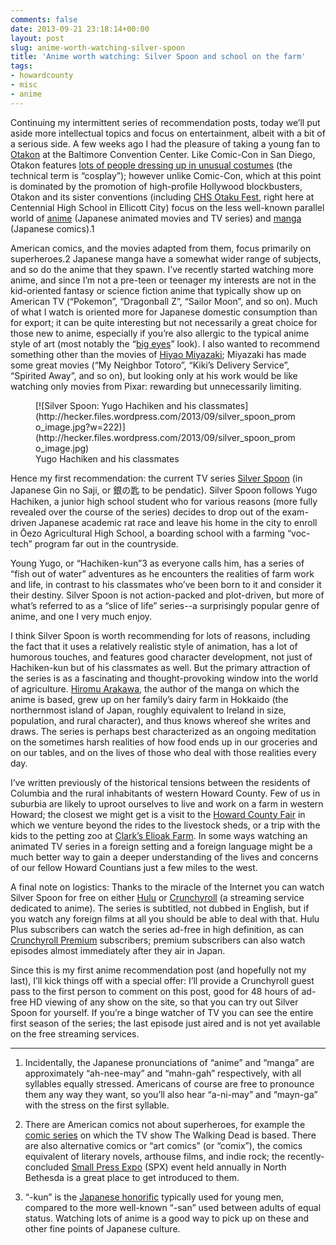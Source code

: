 ```yaml
---
comments: false
date: 2013-09-21 23:18:14+00:00
layout: post
slug: anime-worth-watching-silver-spoon
title: 'Anime worth watching: Silver Spoon and school on the farm'
tags:
- howardcounty
- misc
- anime
---
```


Continuing my intermittent series of recommendation posts, today we’ll put aside more intellectual topics and focus on entertainment, albeit with a bit of a serious side. A few weeks ago I had the pleasure of taking a young fan to [Otakon](http://www.otakon.com/) at the Baltimore Convention Center. Like Comic-Con in San Diego, Otakon features [lots of people dressing up in unusual costumes](http://www.youtube.com/watch?v=5DP-iC1dhfM) (the technical term is “cosplay”); however unlike Comic-Con, which at this point is dominated by the promotion of high-profile Hollywood blockbusters, Otakon and its sister conventions (including [CHS Otaku Fest](http://www.chs-otakufest.com/), right here at Centennial High School in Ellicott City) focus on the less well-known parallel world of [anime](http://en.wikipedia.org/wiki/Anime) (Japanese animated movies and TV series) and [manga](http://en.wikipedia.org/wiki/Manga) (Japanese comics).1

American comics, and the movies adapted from them, focus primarily on superheroes.2 Japanese manga have a somewhat wider range of subjects, and so do the anime that they spawn. I’ve recently started watching more anime, and since I’m not a pre-teen or teenager my interests are not in the kid-oriented fantasy or science fiction anime that typically show up on American TV (“Pokemon”, “Dragonball Z”, “Sailor Moon”, and so on). Much of what I watch is oriented more for Japanese domestic consumption than for export; it can be quite interesting but not necessarily a great choice for those new to anime, especially if you’re also allergic to the typical anime style of art (most notably the “[big eyes](http://anime.stackexchange.com/questions/4748/why-do-anime-manga-characters-have-big-eyes)” look). I also wanted to recommend something other than the movies of [Hiyao Miyazaki](http://en.wikipedia.org/wiki/Hayao_Miyazaki); Miyazaki has made some great movies (“My Neighbor Totoro”, “Kiki’s Delivery Service”, “Spirited Away”, and so on), but looking only at his work would be like watching only movies from Pixar: rewarding but unnecessarily limiting.

<figure markdown="1">
[![Silver Spoon: Yugo Hachiken and his classmates](http://hecker.files.wordpress.com/2013/09/silver_spoon_promo_image.jpg?w=222)](http://hecker.files.wordpress.com/2013/09/silver_spoon_promo_image.jpg)
<figcaption>Yugo Hachiken and his classmates</figcaption>
</figure>



Hence my first recommendation: the current TV series [Silver Spoon](http://www.animenewsnetwork.com/encyclopedia/anime.php?id=15017) (in Japanese Gin no Saji, or 銀の匙 to be pendatic). Silver Spoon follows Yugo Hachiken, a junior high school student who for various reasons (more fully revealed over the course of the series) decides to drop out of the exam-driven Japanese academic rat race and leave his home in the city to enroll in Ōezo Agricultural High School, a boarding school with a farming “voc-tech” program far out in the countryside.

Young Yugo, or “Hachiken-kun”3 as everyone calls him, has a series of “fish out of water” adventures as he encounters the realities of farm work and life, in contrast to his classmates who’ve been born to it and consider it their destiny. Silver Spoon is not action-packed and plot-driven, but more of what’s referred to as a “slice of life” series--a surprisingly popular genre of anime, and one I very much enjoy.

I think Silver Spoon is worth recommending for lots of reasons, including the fact that it uses a relatively realistic style of animation, has a lot of humorous touches, and features good character development, not just of Hachiken-kun but of his classmates as well. But the primary attraction of the series is as a fascinating and thought-provoking window into the world of agriculture. [Hiromu Arakawa](http://en.wikipedia.org/wiki/Hiromu_Arakawa), the author of the manga on which the anime is based, grew up on her family’s dairy farm in Hokkaido (the northernmost island of Japan, roughly equivalent to Ireland in size, population, and rural character), and thus knows whereof she writes and draws. The series is perhaps best characterized as an ongoing meditation on the sometimes harsh realities of how food ends up in our groceries and on our tables, and on the lives of those who deal with those realities every day.

I’ve written previously of the historical tensions between the residents of Columbia and the rural inhabitants of western Howard County. Few of us in suburbia are likely to uproot ourselves to live and work on a farm in western Howard; the closest we might get is a visit to the [Howard County Fair](http://howardcountyfair.org/) in which we venture beyond the rides to the livestock sheds, or a trip with the kids to the petting zoo at [Clark’s Elioak Farm](http://www.clarklandfarm.com/). In some ways watching an animated TV series in a foreign setting and a foreign language might be a much better way to gain a deeper understanding of the lives and concerns of our fellow Howard Countians just a few miles to the west. 

A final note on logistics: Thanks to the miracle of the Internet you can watch Silver Spoon for free on either [Hulu](http://www.hulu.com/silver-spoon) or [Crunchyroll](http://www.crunchyroll.com/silver-spoon) (a streaming service dedicated to anime). The series is subtitled, not dubbed in English, but if you watch any foreign films at all you should be able to deal with that. Hulu Plus subscribers can watch the series ad-free in high definition, as can [Crunchyroll Premium](https://www.crunchyroll.com/freetrial/anime/) subscribers; premium subscribers can also watch episodes almost immediately after they air in Japan.

Since this is my first anime recommendation post (and hopefully not my last), I’ll kick things off with a special offer: I’ll provide a Crunchyroll guest pass to the first person to comment on this post, good for 48 hours of ad-free HD viewing of any show on the site, so that you can try out Silver Spoon for yourself. If you’re a binge watcher of TV you can see the entire first season of the series; the last episode just aired and is not yet available on the free streaming services.



* * *



1. Incidentally, the Japanese pronunciations of “anime” and “manga” are approximately “ah-nee-may” and “mahn-gah” respectively, with all syllables equally stressed. Americans of course are free to pronounce them any way they want, so you’ll also hear “a-ni-may” and “mayn-ga” with the stress on the first syllable.

2. There are American comics not about superheroes, for example the [comic series](http://en.wikipedia.org/wiki/The_Walking_Dead_%28comic_book%29) on which the TV show The Walking Dead is based. There are also alternative comics or “art comics” (or “comix”), the comics equivalent of literary novels, arthouse films, and indie rock; the recently-concluded [Small Press Expo](http://www.spxpo.com/) (SPX) event held annually in North Bethesda is a great place to get introduced to them.

3. “-kun” is the [Japanese honorific](http://en.wikipedia.org/wiki/Japanese_honorifics) typically used for young men, compared to the more well-known “-san” used between adults of equal status. Watching lots of anime is a good way to pick up on these and other fine points of Japanese culture.

